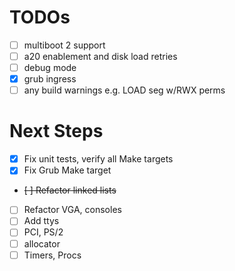 # TODOs

- [ ] multiboot 2 support
- [ ] a20 enablement and disk load retries
- [ ] debug mode
- [x] grub ingress
- [ ] any build warnings e.g. LOAD seg w/RWX perms

# Next Steps
- [x] Fix unit tests, verify all Make targets
- [x] Fix Grub Make target
- ~~[ ] Refactor linked lists~~
- [ ] Refactor VGA, consoles
- [ ] Add ttys
- [ ] PCI, PS/2
- [ ] allocator
- [ ] Timers, Procs
